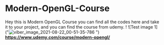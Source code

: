 # Modern-OpenGL-Course
Hey this is Modern OpenGL Course you can find all the codes here and take it to your project, and you can find the course from udemy. !
![Test image 1]("![viber_image_2021-08-22_00-51-35-786](https://user-images.githubusercontent.com/77267002/132252401-b7913c82-d2a4-4962-971c-de5b3dca6773.jpg)
")
**https://www.udemy.com/course/modern-opengl/**
